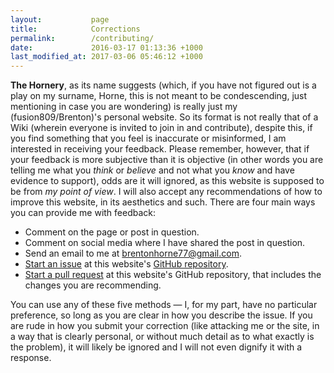 ```yaml
---
layout:           page
title:            Corrections
permalink:        /contributing/
date:             2016-03-17 01:13:36 +1000
last_modified_at: 2017-03-06 05:46:12 +1000
---
```


**The Hornery**, as its name suggests (which, if you have not figured out is a play on my surname, Horne, this is not meant to be condescending, just mentioning in case you are wondering) is really just my (fusion809/Brenton)'s personal website. So its format is not really that of a Wiki (wherein everyone is invited to join in and contribute), despite this, if you find something that you feel is inaccurate or misinformed, I am interested in receiving your feedback. Please remember, however, that if your feedback is more subjective than it is objective (in other words you are telling me what you *think* or *believe* and not what you *know* and have evidence to support), odds are it will ignored, as this website is supposed to be from *my point of view*. I will also accept any recommendations of how to improve this website, in its aesthetics and such. There are four main ways you can provide me with feedback:

* Comment on the page or post in question.
* Comment on social media where I have shared the post in question.
* Send an email to me at [brentonhorne77@gmail.com](mailto:brentonhorne77@gmail.com).
* [Start an issue](https://github.com/fusion809/fusion809.github.io/issues/new) at this website's [GitHub repository](https://github.com/fusion809/fusion809.github.io).
* [Start a pull request](https://help.github.com/articles/using-pull-requests/) at this website's GitHub repository, that includes the changes you are recommending.

You can use any of these five methods &mdash; I, for my part, have no particular preference, so long as you are clear in how you describe the issue. If you are rude in how you submit your correction (like attacking me or the site, in a way that is clearly personal, or without much detail as to what exactly is the problem), it will likely be ignored and I will not even dignify it with a response. 
